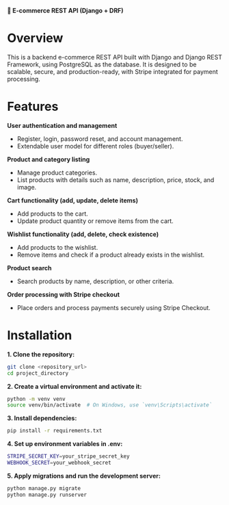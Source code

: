 **🛒 E-commerce REST API (Django + DRF)**

# Overview

This is a backend e-commerce REST API built with Django and Django REST Framework, using PostgreSQL as the database. It is designed to be scalable, secure, and production-ready, with Stripe integrated for payment processing.

# Features

**User authentication and management**
  - Register, login, password reset, and account management.
  - Extendable user model for different roles (buyer/seller).

**Product and category listing**
  - Manage product categories.
  - List products with details such as name, description, price, stock, and image.

**Cart functionality (add, update, delete items)**
  - Add products to the cart.
  - Update product quantity or remove items from the cart.

**Wishlist functionality (add, delete, check existence)**
  - Add products to the wishlist.
  - Remove items and check if a product already exists in the wishlist.

**Product search**
  - Search products by name, description, or other criteria.

**Order processing with Stripe checkout**
  - Place orders and process payments securely using Stripe Checkout.


# Installation

  **1. Clone the repository:**
  ```bash
  git clone <repository_url>
  cd project_directory
  ```
  **2. Create a virtual environment and activate it:**
  ```bash
  python -m venv venv
  source venv/bin/activate  # On Windows, use `venv\Scripts\activate`
  ```
  **3. Install dependencies:**
  ```bash 
  pip install -r requirements.txt
  ```
  **4. Set up environment variables in .env:**
  ```bash
  STRIPE_SECRET_KEY=your_stripe_secret_key
  WEBHOOK_SECRET=your_webhook_secret
  ```
  **5. Apply migrations and run the development server:**
  ```bash
  python manage.py migrate
  python manage.py runserver
  ```
